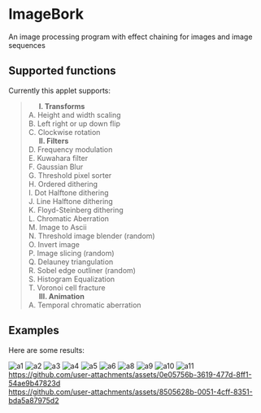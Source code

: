 # ImageBork

An image processing program with effect chaining for images and image sequences

## Supported functions
Currently this applet supports:

> **&nbsp;&nbsp;&nbsp;&nbsp;&nbsp;&nbsp;I. Transforms**<br>
A. Height and width scaling<br>
B. Left right or up down flip<br>
C. Clockwise rotation <br>
**&nbsp;&nbsp;&nbsp;&nbsp;&nbsp;&nbsp;II. Filters**<br>
D. Frequency modulation<br>
E. Kuwahara filter<br>
F. Gaussian Blur<br>
G. Threshold pixel sorter<br>
H. Ordered dithering<br>
I. Dot Halftone dithering<br>
J. Line Halftone dithering<br>
K. Floyd-Steinberg dithering<br>
L. Chromatic Aberration<br>
M. Image to Ascii<br>
N. Threshold image blender (random)<br>
O. Invert image<br>
P. Image slicing (random)<br>
Q. Delauney triangulation<br>
R. Sobel edge outliner (random)<br>
S. Histogram Equalization<br>
T. Voronoi cell fracture<br>
**&nbsp;&nbsp;&nbsp;&nbsp;&nbsp;&nbsp;III. Animation**<br>
A. Temporal chromatic aberration<br>

## Examples
Here are some results:

![a1](https://github.com/user-attachments/assets/bb4218bd-27c4-4e43-ad35-cd1c10830c02)
![a2](https://github.com/user-attachments/assets/2cc888a0-fc7c-41ab-8348-3cbb29019fea)
![a3](https://github.com/user-attachments/assets/c6416e03-ecc7-47f8-8283-763660472c0c)
![a4](https://github.com/user-attachments/assets/146b2f03-1942-41d8-ad82-ca24de3d4621)
![a5](https://github.com/user-attachments/assets/6f26dccd-e8bb-44e2-b150-3a61b3790f42)
![a6](https://github.com/user-attachments/assets/e176b905-74f7-4ff9-93e1-962e6f7731ec)
![a8](https://github.com/user-attachments/assets/4791f975-e96e-4243-a490-26a980be2227)
![a9](https://github.com/user-attachments/assets/84f0a628-d58b-4c5a-b2fe-d995b6bd8e48)
![a10](https://github.com/user-attachments/assets/0e4a832d-8c5e-45e6-b179-e3a03acfd60e)
![a11](https://github.com/user-attachments/assets/e4d49c43-2329-48c9-bc46-a866235a3796)
https://github.com/user-attachments/assets/0e05756b-3619-477d-8ff1-54ae9b47823d<br>
https://github.com/user-attachments/assets/8505628b-0051-4cff-8351-bda5a87975d2<br>

